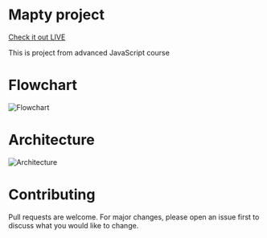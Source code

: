 # Mapty project

[Check it out LIVE](https://stankovics.github.io/Mapty-project/)

This is project from advanced JavaScript course

# Flowchart
![Flowchart](https://i.imgur.com/nWTpK8v.png)

# Architecture
![Architecture](https://i.imgur.com/oYYJVal.png)

# Contributing

Pull requests are welcome. For major changes, please open an issue first to discuss what you would like to change.